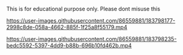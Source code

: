 This is for educational purpose only.
Please dont misuse this

https://user-images.githubusercontent.com/86559881/183798177-2998c8de-058a-4662-885f-1f25a8f55179.mp4

https://user-images.githubusercontent.com/86559881/183798235-bedc5592-5397-4dd9-b88b-696b10fd462b.mp4

